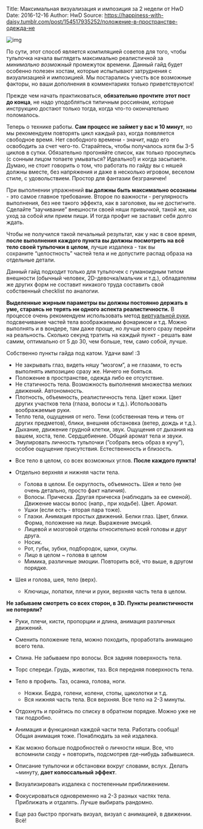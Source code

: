 Title: Максимальная визуализация и импозиция за 2 недели от HwD
Date: 2016-12-16
Author: HwD
Source: https://happiness-with-daisy.tumblr.com/post/154517935252/положение-в-пространстве-одежда-не

![img](/images/tumblr_inline_onln0cLznv1rgpnrp_1280.jpg)

По сути, этот способ является компиляцией советов для того, чтобы тульпочка начала выглядеть максимально реалистичной за _минимально возможный_ промежуток времени. Данный гайд будет особенно полезен хостам, которые испытывают затруднения с визуализацией и импозицией. Мы постарались учесть все возможные факторы, но ваши дополнения в комментариях только приветствуются!

Прежде чем начать практиковаться, **обязательно прочтите этот пост до конца**, не надо уподобляться типичным россиянам, которые инструкцию достают только тогда, когда что-то окончательно поломалось.

Теперь о технике работы. **Сам процесс не займет у вас и 10 минут**, но мы рекомендуем повторять цикл каждый раз, когда появляется свободное время. Нет свободного времени - значит, надо его освободить за счет чего-то. Старайтесь, чтобы получалось хотя бы 3-5 циклов в сутки. Обязательно прогоняйте список, как только проснулись (с сонным лицом топаете умываться? Идеально!) и когда засыпаете. Думаю, не стоит говорить о том, что работать по гайду вы с няшей должны вместе, без напряжения и даже в несколько игровом, веселом стиле, с удовольствием. Простор для фантазии безграничен!

При выполнении упражнений **вы должны быть максимально осознаны** - это самое главное требование. Второе по важности - регулярность выполнения, без нее такого эффекта, как в заголовке, вы не достигните. Сделайте “заучивание” внешности своей няши привычкой, такой же, как уход за собой или прием пищи. И тогда профит не заставит себя долго ждать.

Чтобы не получился такой печальный результат, как у нас в свое время, **после выполнения каждого пункта вы должны посмотреть на всё тело своей тульпочки в целом**, лучше издалека - так вы сохраните “целостность” частей тела и не допустите распад образа на отдельные детали.

Данный гайд подходит только для тульпочек с гуманоидным типом внешности (обычный человек, 2D-девочка/мальчик и т.д.), обладателям же других форм не составит никакого труда составить свой собственный checklist по аналогии.

**Выделенные жирным параметры вы должны постоянно держать в уме, стараясь не терять ни одного аспекта реалистичности.** В процессе очень рекомендуем использовать метод [виртуальной руки](/vizualizatsiia/metod-virtualnoi-ruki), подсвечивание частей тела воображаемым фонариком и т.д. Можно выполнять и в вондере, там даже проще, но лучше всего сразу перейти на реальность. Сколько секунд тратить на каждый пункт - решать вам самим, оптимально от 5 до 30, чем больше, тем, само собой, лучше.

Собственно пункты гайда под катом. Удачи вам! :3

- Не закрывать глаз, видеть няшу “мозгом”, а не глазами, то есть выполнять импозицию сразу же. Ничего не бояться.
- Положение в пространстве, одежда либо ее отсутствие.
- Не статичность тела. Возможность выполнения множества мелких движений. Автономность.
- Плотность, объемность, реалистичность тела. Цвет кожи. Цвет других участков тела (глаза, волосы и т.д.). Использовать воображаемые руки.
- Тепло тела, ощущения от него. Тени (собственная тень и тень от других предметов), блики, внешняя обстановка (ветер, дождь и т.д.).
- Дыхание, движение грудной клетки, звук. Ощущения от дыхания на вашем, хоста, теле. Сердцебиение. Общий аромат тела и звуки.
- Эмулировать личность тульпочки (”собрать весь образ в кучу”), особое ощущение присутствия. Естественность и близость.

*   Все тело в целом, со всех возможных углов. **После каждого пункта!**  
    
*   Отдельно верхняя и нижняя части тела.  
    *   Голова в целом. Ее округлость, объемность. Шея и тело (не очень детально, просто факт наличия).
    *   Волосы. Прическа. Другая прическа (наблюдать за ее сменой). Движение массы волос (напр., при ходьбе). Цвет. Аромат.
    *   Ушки (если есть - вторая пара тоже).
    *   Глазки. Анимация простых движений. Белки глаз. Цвет, блики. Форма, положение на лице. Выражение эмоций.
    *   Лицевой и мозговой отделы относительно всей головы и друг друга.
    *   Носик.
    *   Рот, губы, зубки, подбородок, щеки, скулы.
    *   Лицо в целом ~ голова в целом
    *   Мимика, различные эмоции. Повторить всё, что выше, в другом порядке.

*   Шея и голова, шея, тело (верх).  
	*   Ключицы, лопатки, плечи и руки, верхняя часть тела в целом.

**Не забываем смотреть со всех сторон, в 3D. Пункты реалистичности не потеряли?**

*   Руки, плечи, кисти, пропорции и длина, анимация различных движений.
*   Сменить положение тела, можно походить, проработать анимацию всего тела.
*   Спина. Не забываем про волосы. Вся задняя поверхность тела.
*   Торс спереди. Грудь, животик, таз. Вся передняя поверхность тела.

*   Тело в профиль. Таз, осанка, голова, ноги.  
	*   Ножки. Бедра, голени, колени, стопы, щиколотки и т.д.
	*   Вся нижняя часть тела. Вся верхняя. Все тело на 2-3 минуты.

*   Отдохнуть и пройтись по списку в обратном порядке. Можно уже не так подробно.
*   Анимация и функционал каждой части тела. Работать сообща! Общая анимация тоже. Понаблюдать за ней издалека.
*   Как можно больше подробностей о личности няши. Все, что вспомнили сходу + повторить, подсмотрев где-нибудь забывшиеся.
*   Описание тульпочки и обстановки вокруг словами, вслух. Делать ~минуту, **дает колоссальный эффект**.
*   Визуализировать издалека с постепенным приближением.  
*   Фокусироваться одновременно на 2-3 разных частях тела. Приближать и отдалять. Лучше выбирать рандомно.
*   Еще раз быстро прогнать визуал, визуал с анимацией, в движении. Всё!
